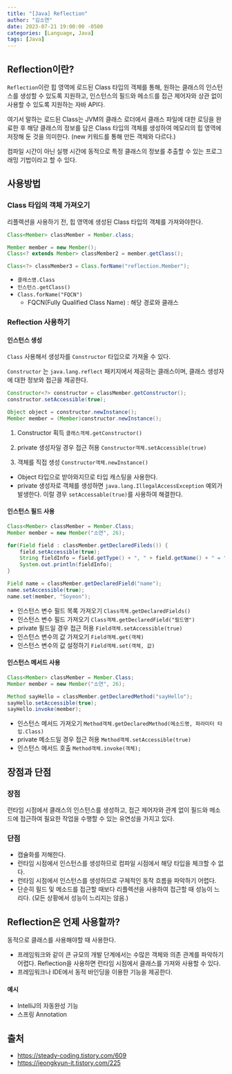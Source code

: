 ```yaml
---
title: "[Java] Reflection"
author: "김소연"
date: 2023-07-21 19:00:00 -0500
categories: [Language, Java]
tags: [Java]
---
```




## Reflection이란?

`Reflection`이란 힙 영역에 로드된 Class 타입의 객체를 통해, 원하는 클래스의 인스턴스를 생성할 수 있도록 지원하고, 인스턴스의 필드와 메소드를 접근 제어자와 상관 없이 사용할 수 있도록 지원하는 자바 API다.

여기서 말하는 로드된 Class는 JVM의 클래스 로더에서 클래스 파일에 대한 로딩을 완료한 후 해당 클래스의 정보를 담은 Class 타입의 객체를 생성하여 메모리의 힙 영역에 저장해 둔 것을 의미한다.
(new 키워드를 통해 만든 객체와 다르다.)

컴파일 시간이 아닌 실행 시간에 동적으로 특정 클래스의 정보를 추출할 수 있는 프로그래밍 기법이라고 할 수 있다.



## 사용방법

### Class 타입의 객체 가져오기

리플렉션을 사용하기 전, 힙 영역에 생성된 Class 타입의 객체를 가져와야한다.

```java
Class<Member> classMember = Member.class;

Member member = new Member();
Class<? extends Member> classMember2 = member.getClass();

Class<?> classMember3 = Class.forName("reflection.Member");
```

- `클래스명.Class`
- `인스턴스.getClass()`
- `Class.forName("FQCN")`
  - FQCN(Fully Qualified Class Name) : 해당 경로와 클래스




### Reflection 사용하기

#### 인스턴스 생성

`Class` 사용해서 생성자를 `Constructor` 타입으로 가져올 수 있다.

`Constructor` 는 `java.lang.reflect` 패키지에서 제공하는 클래스이며, 클래스 생성자에 대한 정보와 접근을 제공한다.

```java
Constructor<?> constructor = classMember.getConstructor();
constructor.setAccessible(true);

Object object = constructor.newInstance();
Member member = (Member)constructor.newInstance();
```

1. Constructor 획득
   `클래스객체.getConstructor()`
2. private 생성자일 경우 접근 허용
   `Constructor객체.setAccessible(true)`

3. 객체를 직접 생성
   `Constructor객체.newInstance()`

- Object 타입으로 받아와지므로 타입 캐스팅을 사용한다.
- private 생성자로 객체를 생성하면 `java.lang.IllegalAccessException` 예외가 발생한다. 이럴 경우 `setAccessable(true)`를 사용하여 해결한다.



#### 인스턴스 필드 사용

```java
Class<Member> classMember = Member.Class;
Member member = new Member("소연", 26);

for(Field field : classMember.getDeclaredFileds()) {
    field.setAccessible(true);
    String fieldInfo = field.getType() + ", " + field.getName() + " = " + field.get(member);
    System.out.println(fieldInfo);
}

Field name = classMember.getDeclaredField("name");
name.setAccessible(true);
name.set(member, "Soyeon");
```

- 인스턴스 변수 필드 목록 가져오기
  `Class객체.getDeclaredFields()`
- 인스턴스 변수 필드 가져오기
  `Class객체.getDeclaredField("필드명")`
- private 필드일 경우 접근 허용
  `Field객체.setAccessible(true)`
- 인스턴스 변수의 값 가져오기
  `Field객체.get(객체)`
- 인스턴스 변수의 값 설정하기
  `Field객체.set(객체, 값)`



#### 인스턴스 메서드 사용

```java
Class<Member> classMember = Member.Class;
Member member = new Member("소연", 26);

Method sayHello = classMember.getDeclaredMethod("sayHello");
sayHello.setAccessible(true);
sayHello.invoke(member);
```

- 인스턴스 메서드 가져오기
  `Method객체.getDeclaredMethod(메소드명, 파라미터 타입.Class)`
- private 메소드일 경우 접근 허용
  `Method객체.setAccessible(true)`
- 인스턴스 메서드 호출 
  `Method객체.invoke(객체);`



## 장점과 단점

### 장점

런타임 시점에서 클래스의 인스턴스를 생성하고, 접근 제어자와 관계 없이 필드와 메소드에 접근하여 필요한 작업을 수행할 수 있는 유연성을 가지고 있다.

### 단점

- 캡슐화를 저해한다.
- 런타임 시점에서 인스턴스를 생성하므로 컴파일 시점에서 해당 타입을 체크할 수 없다.
- 런타임 시점에서 인스턴스를 생성하므로 구체적인 동작 흐름을 파악하기 어렵다.
- 단순히 필드 및 메소드를 접근할 때보다 리플렉션을 사용하여 접근할 때 성능이 느리다. (모든 상황에서 성능이 느리지는 않음.)



## Reflection은 언제 사용할까?

동적으로 클래스를 사용해야할 때 사용한다.

- 프레임워크와 같이 큰 규모의 개발 단계에서는 수많은 객체와 의존 관계를 파악하기 어렵다. Reflection을 사용하면 런타임 시점에서 클래스를 가져와 사용할 수 있다.
- 프레임워크나 IDE에서 동적 바인딩을 이용한 기능을 제공한다.

#### 예시

- IntelliJ의 자동완성 기능
- 스프링 Annotation



## 출처

- https://steady-coding.tistory.com/609
- https://jeongkyun-it.tistory.com/225